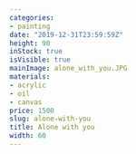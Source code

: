 ```yaml
---
categories:
- painting
date: "2019-12-31T23:59:59Z"
height: 90
inStock: true
isVisible: true
mainImage: alone_with_you.JPG
materials:
- acrylic
- oil
- canvas
price: 1500
slug: alone-with-you
title: Alone with you
width: 60
---
```


